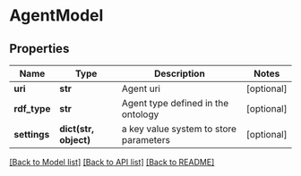 # AgentModel

## Properties
Name | Type | Description | Notes
------------ | ------------- | ------------- | -------------
**uri** | **str** | Agent uri | [optional] 
**rdf_type** | **str** | Agent type defined in the ontology | [optional] 
**settings** | **dict(str, object)** | a key value system to store parameters | [optional] 

[[Back to Model list]](../README.md#documentation-for-models) [[Back to API list]](../README.md#documentation-for-api-endpoints) [[Back to README]](../README.md)

